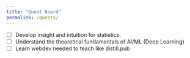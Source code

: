 ```yaml
---
title: "Quest Board"
permalink: /quests/
---
```


- [ ] Develop insight and intuition for statistics.
- [ ] Understand the theoretical fundamentals of AI/ML (Deep Learning)
- [ ] Learn webdev needed to teach like distill.pub
